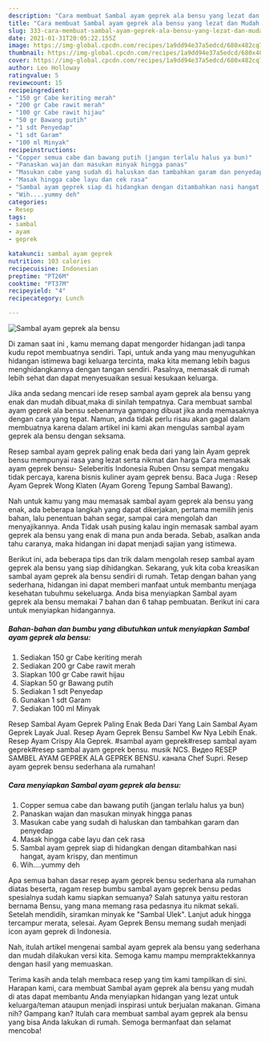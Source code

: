 ```yaml
---
description: "Cara membuat Sambal ayam geprek ala bensu yang lezat dan Mudah Dibuat"
title: "Cara membuat Sambal ayam geprek ala bensu yang lezat dan Mudah Dibuat"
slug: 333-cara-membuat-sambal-ayam-geprek-ala-bensu-yang-lezat-dan-mudah-dibuat
date: 2021-01-31T20:05:22.155Z
image: https://img-global.cpcdn.com/recipes/1a9dd94e37a5edcd/680x482cq70/sambal-ayam-geprek-ala-bensu-foto-resep-utama.jpg
thumbnail: https://img-global.cpcdn.com/recipes/1a9dd94e37a5edcd/680x482cq70/sambal-ayam-geprek-ala-bensu-foto-resep-utama.jpg
cover: https://img-global.cpcdn.com/recipes/1a9dd94e37a5edcd/680x482cq70/sambal-ayam-geprek-ala-bensu-foto-resep-utama.jpg
author: Leo Holloway
ratingvalue: 5
reviewcount: 15
recipeingredient:
- "150 gr Cabe keriting merah"
- "200 gr Cabe rawit merah"
- "100 gr Cabe rawit hijau"
- "50 gr Bawang putih"
- "1 sdt Penyedap"
- "1 sdt Garam"
- "100 ml Minyak"
recipeinstructions:
- "Copper semua cabe dan bawang putih (jangan terlalu halus ya bun)"
- "Panaskan wajan dan masukan minyak hingga panas"
- "Masukan cabe yang sudah di haluskan dan tambahkan garam dan penyedap"
- "Masak hingga cabe layu dan cek rasa"
- "Sambal ayam geprek siap di hidangkan dengan ditambahkan nasi hangat, ayam krispy, dan mentimun"
- "Wih....yummy deh"
categories:
- Resep
tags:
- sambal
- ayam
- geprek

katakunci: sambal ayam geprek 
nutrition: 103 calories
recipecuisine: Indonesian
preptime: "PT26M"
cooktime: "PT37M"
recipeyield: "4"
recipecategory: Lunch

---
```



![Sambal ayam geprek ala bensu](https://img-global.cpcdn.com/recipes/1a9dd94e37a5edcd/680x482cq70/sambal-ayam-geprek-ala-bensu-foto-resep-utama.jpg)

Di zaman  saat ini , kamu memang dapat mengorder hidangan jadi tanpa kudu repot membuatnya sendiri. Tapi, untuk anda yang mau menyuguhkan hidangan istimewa bagi keluarga tercinta, maka kita memang lebih bagus menghidangkannya dengan tangan sendiri. Pasalnya, memasak di rumah lebih sehat dan dapat menyesuaikan sesuai kesukaan keluarga.

Jika anda sedang mencari ide resep sambal ayam geprek ala bensu yang enak dan mudah dibuat,maka di sinilah tempatnya. Cara membuat sambal ayam geprek ala bensu  sebenarnya gampang dibuat jika anda memasaknya dengan cara yang tepat. Namun, anda tidak perlu risau akan gagal dalam membuatnya 
karena dalam artikel ini kami akan mengulas sambal ayam geprek ala bensu dengan seksama.  

Resep sambal ayam geprek paling enak beda dari yang lain Ayam geprek bensu mempunyai rasa yang lezat serta nikmat dan harga Cara memasak ayam geprek bensu- Seleberitis Indonesia Ruben Onsu sempat mengaku tidak percaya, karena bisnis kuliner ayam geprek bensu. Baca Juga : Resep Ayam Geprek Wong Klaten (Ayam Goreng Tepung Sambal Bawang).

Nah untuk kamu yang mau memasak sambal ayam geprek ala bensu yang enak, ada beberapa langkah yang dapat dikerjakan, pertama memilih jenis bahan, lalu penentuan bahan segar, sampai cara mengolah dan menyajikannya. Anda Tidak usah pusing kalau ingin memasak sambal ayam geprek ala bensu yang enak di mana pun anda berada. Sebab, asalkan anda  tahu caranya, maka hidangan ini dapat menjadi sajian yang istimewa.

Berikut ini, ada beberapa tips dan trik dalam mengolah resep sambal ayam geprek ala bensu yang siap dihidangkan. Sekarang, yuk kita coba kreasikan sambal ayam geprek ala bensu sendiri di rumah. Tetap dengan bahan yang sederhana, hidangan ini dapat memberi manfaat untuk membantu menjaga kesehatan tubuhmu sekeluarga. Anda bisa menyiapkan Sambal ayam geprek ala bensu memakai 7 bahan dan 6 tahap pembuatan. Berikut ini cara untuk menyiapkan hidangannya.

<!--inarticleads1-->

##### Bahan-bahan dan bumbu yang dibutuhkan untuk menyiapkan Sambal ayam geprek ala bensu:

1. Sediakan 150 gr Cabe keriting merah
1. Sediakan 200 gr Cabe rawit merah
1. Siapkan 100 gr Cabe rawit hijau
1. Siapkan 50 gr Bawang putih
1. Sediakan 1 sdt Penyedap
1. Gunakan 1 sdt Garam
1. Sediakan 100 ml Minyak


Resep Sambal Ayam Geprek Paling Enak Beda Dari Yang Lain Sambal Ayam Geprek Layak Jual. Resep Ayam Geprek Bensu Sambel Kw Nya Lebih Enak. Resep Ayam Crispy Ala Geprek. #sambal ayam geprek#resep sambal ayam geprek#resep sambal ayam geprek bensu. musik NCS. Видео RESEP SAMBEL AYAM GEPREK ALA GEPREK BENSU. канала Chef Supri. Resep ayam geprek bensu sederhana ala rumahan! 

<!--inarticleads2-->

##### Cara menyiapkan Sambal ayam geprek ala bensu:

1. Copper semua cabe dan bawang putih (jangan terlalu halus ya bun)
1. Panaskan wajan dan masukan minyak hingga panas
1. Masukan cabe yang sudah di haluskan dan tambahkan garam dan penyedap
1. Masak hingga cabe layu dan cek rasa
1. Sambal ayam geprek siap di hidangkan dengan ditambahkan nasi hangat, ayam krispy, dan mentimun
1. Wih....yummy deh


Apa semua bahan dasar resep ayam geprek bensu sederhana ala rumahan diatas beserta, ragam resep bumbu sambal ayam geprek bensu pedas spesialnya sudah kamu siapkan semuanya? Salah satunya yaitu restoran bernama Bensu, yang mana memang rasa pedasnya itu nikmat sekali. Setelah mendidih, siramkan minyak ke &#34;Sambal Ulek&#34;. Lanjut aduk hingga tercampur merata, selesai. Ayam Geprek Bensu memang sudah menjadi icon ayam geprek di Indonesia. 

Nah, itulah artikel mengenai  sambal ayam geprek ala bensu  yang sederhana dan mudah dilakukan versi kita. Semoga kamu mampu mempraktekkannya dengan hasil yang memuaskan. 

Terima kasih anda telah membaca resep yang tim kami tampilkan di sini. Harapan kami, cara membuat  Sambal ayam geprek ala bensu yang mudah di atas dapat membantu Anda menyiapkan hidangan yang lezat untuk keluarga/teman ataupun menjadi inspirasi untuk berjualan makanan. Gimana nih? Gampang kan? Itulah cara membuat sambal ayam geprek ala bensu yang bisa Anda lakukan di rumah. Semoga bermanfaat dan selamat mencoba!

